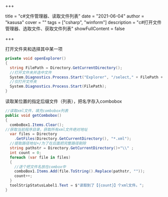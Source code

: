 +++

title = "c#文件管理器、读取文件列表"
date = "2021-06-04"
author = "kasusa"
cover = ""
tags = ["csharp", "winform"]
description = "c#打开文件管理器、选取文件、获取文件列表"
showFullContent = false

+++

打开文件夹和选择其中某一项

```csharp
private void openExplorer()
{
  string FilePath = Directory.GetCurrentDirectory();
  //打开文件夹并选中文件
  System.Diagnostics.Process.Start("Explorer", "/select," + FilePath + "\\" + "infolist.xml"); 
  //仅打开文件夹
  System.Diagnostics.Process.Start(FilePath);
}
```

读取某位置的指定后缀文件（列表），把名字存入combobox

```cs
//读取xml文件，填充combobox列表
public void getCombobox()
{
  comboBox1.Items.Clear();
//获取当前程序目录，获取所有xml文件绝对地址
  var files = Directory
    .GetFiles(Directory.GetCurrentDirectory(), "*.xml");
  //提取路径地址+/为了在后面把完整路径剔除
  string pathstr = Directory.GetCurrentDirectory()+"\\" ;
  int count = 0;
  foreach (var file in files)
  {
    //逐个把文件名放在combox中
    comboBox1.Items.Add(file.ToString().Replace(pathstr, ""));
    count++;
  }
  toolStripStatusLabel1.Text = $"读取到了【{count}】个xml文件。";
}

```

